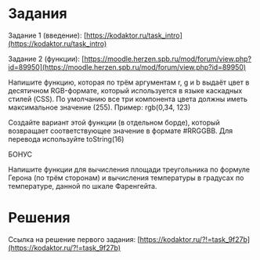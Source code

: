 # Задания

Задание 1 (введение): [https://kodaktor.ru/task_intro](https://kodaktor.ru/task_intro)

Задание 2 (функции): [https://moodle.herzen.spb.ru/mod/forum/view.php?id=89950](https://moodle.herzen.spb.ru/mod/forum/view.php?id=89950)

Напишите функцию, которая по трём аргументам r, g и b выдаёт цвет в десятичном RGB-формате, который используется в языке каскадных стилей (CSS). По умолчанию все три компонента цвета должны иметь максимальное значение (255). Пример: rgb(0,34, 123)

Создайте вариант этой функции (в отдельном борде), который возвращает соответствующее значение в формате #RRGGBB. Для перевода используйте toString(16)

БОНУС

Напишите функции для вычисления площади треугольника по формуле Герона (по трём сторонам) и вычисления температуры в градусах по температуре, данной по шкале Фаренгейта.

# Решения

Ссылка на решение первого задания: [https://kodaktor.ru/?!=task_9f27b](https://kodaktor.ru/?!=task_9f27b)
